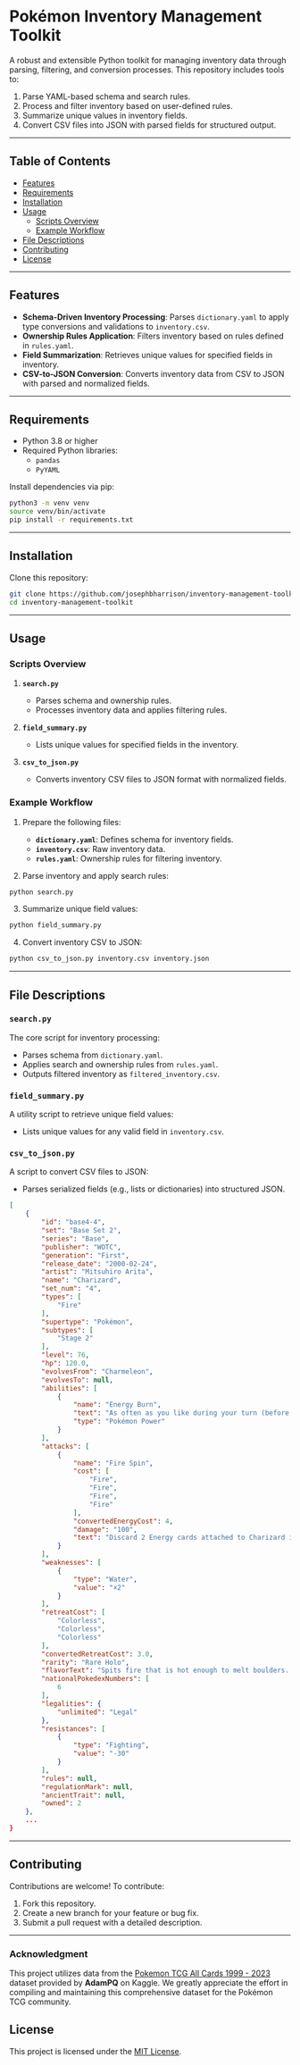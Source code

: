 # Pokémon Inventory Management Toolkit

A robust and extensible Python toolkit for managing inventory data through parsing, filtering, and conversion processes. This repository includes tools to:

1. Parse YAML-based schema and search rules.
2. Process and filter inventory based on user-defined rules.
3. Summarize unique values in inventory fields.
4. Convert CSV files into JSON with parsed fields for structured output.

---

## Table of Contents

- [Features](#features)
- [Requirements](#requirements)
- [Installation](#installation)
- [Usage](#usage)
  - [Scripts Overview](#scripts-overview)
  - [Example Workflow](#example-workflow)
- [File Descriptions](#file-descriptions)
- [Contributing](#contributing)
- [License](#license)

---

## Features

- **Schema-Driven Inventory Processing**: Parses `dictionary.yaml` to apply type conversions and validations to `inventory.csv`.
- **Ownership Rules Application**: Filters inventory based on rules defined in `rules.yaml`.
- **Field Summarization**: Retrieves unique values for specified fields in inventory.
- **CSV-to-JSON Conversion**: Converts inventory data from CSV to JSON with parsed and normalized fields.

---

## Requirements

- Python 3.8 or higher
- Required Python libraries:
  - `pandas`
  - `PyYAML`

Install dependencies via pip:

```bash
python3 -m venv venv
source venv/bin/activate
pip install -r requirements.txt
```

---

## Installation

Clone this repository:

```bash
git clone https://github.com/josephbharrison/inventory-management-toolkit.git
cd inventory-management-toolkit
```

---

## Usage

### Scripts Overview

1. **`search.py`**
   - Parses schema and ownership rules.
   - Processes inventory data and applies filtering rules.

2. **`field_summary.py`**
   - Lists unique values for specified fields in the inventory.

3. **`csv_to_json.py`**
   - Converts inventory CSV files to JSON format with normalized fields.

### Example Workflow

1. Prepare the following files:
   - **`dictionary.yaml`**: Defines schema for inventory fields.
   - **`inventory.csv`**: Raw inventory data.
   - **`rules.yaml`**: Ownership rules for filtering inventory.

2. Parse inventory and apply search rules:

```bash
python search.py
```

3. Summarize unique field values:

```bash
python field_summary.py
```

4. Convert inventory CSV to JSON:

```bash
python csv_to_json.py inventory.csv inventory.json
```

---

## File Descriptions

### `search.py`

The core script for inventory processing:
- Parses schema from `dictionary.yaml`.
- Applies search and ownership rules from `rules.yaml`.
- Outputs filtered inventory as `filtered_inventory.csv`.

### `field_summary.py`

A utility script to retrieve unique field values:
- Lists unique values for any valid field in `inventory.csv`.

### `csv_to_json.py`

A script to convert CSV files to JSON:
- Parses serialized fields (e.g., lists or dictionaries) into structured JSON.

```json
[
    {
        "id": "base4-4",
        "set": "Base Set 2",
        "series": "Base",
        "publisher": "WOTC",
        "generation": "First",
        "release_date": "2000-02-24",
        "artist": "Mitsuhiro Arita",
        "name": "Charizard",
        "set_num": "4",
        "types": [
            "Fire"
        ],
        "supertype": "Pokémon",
        "subtypes": [
            "Stage 2"
        ],
        "level": 76,
        "hp": 120.0,
        "evolvesFrom": "Charmeleon",
        "evolvesTo": null,
        "abilities": [
            {
                "name": "Energy Burn",
                "text": "As often as you like during your turn (before your attack), you may turn all Energy attached to Charizard into Fire Energy for the rest of the turn. This power can't be used if Charizard is Asleep, Confused, or Paralyzed.",
                "type": "Pokémon Power"
            }
        ],
        "attacks": [
            {
                "name": "Fire Spin",
                "cost": [
                    "Fire",
                    "Fire",
                    "Fire",
                    "Fire"
                ],
                "convertedEnergyCost": 4,
                "damage": "100",
                "text": "Discard 2 Energy cards attached to Charizard in order to use this attack."
            }
        ],
        "weaknesses": [
            {
                "type": "Water",
                "value": "×2"
            }
        ],
        "retreatCost": [
            "Colorless",
            "Colorless",
            "Colorless"
        ],
        "convertedRetreatCost": 3.0,
        "rarity": "Rare Holo",
        "flavorText": "Spits fire that is hot enough to melt boulders. Known to unintentionally cause forest fires.",
        "nationalPokedexNumbers": [
            6
        ],
        "legalities": {
            "unlimited": "Legal"
        },
        "resistances": [
            {
                "type": "Fighting",
                "value": "-30"
            }
        ],
        "rules": null,
        "regulationMark": null,
        "ancientTrait": null,
        "owned": 2
    },
    ...
}
```
---

## Contributing

Contributions are welcome! To contribute:
1. Fork this repository.
2. Create a new branch for your feature or bug fix.
3. Submit a pull request with a detailed description.

---
### Acknowledgment

This project utilizes data from the [Pokemon TCG All Cards 1999 - 2023](https://www.kaggle.com/datasets/adampq/pokemon-tcg-all-cards-1999-2023) dataset provided by **AdamPQ** on Kaggle. We greatly appreciate the effort in compiling and maintaining this comprehensive dataset for the Pokémon TCG community.

## License

This project is licensed under the [MIT License](LICENSE).
